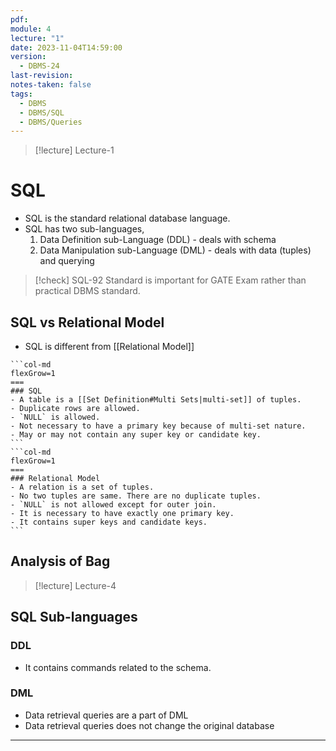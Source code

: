 ```yaml
---
pdf: 
module: 4
lecture: "1"
date: 2023-11-04T14:59:00
version:
  - DBMS-24
last-revision: 
notes-taken: false
tags:
  - DBMS
  - DBMS/SQL
  - DBMS/Queries
---
```


> [!lecture] Lecture-1
# SQL
- SQL is the standard relational database language.
- SQL has two sub-languages,
	1. Data Definition sub-Language (DDL) - deals with schema
	2. Data Manipulation sub-Language (DML) - deals with data (tuples) and querying

> [!check] SQL-92 Standard is important for GATE Exam rather than practical DBMS standard.

## SQL vs Relational Model
- SQL is different from [[Relational Model]]

````col
```col-md
flexGrow=1
===
### SQL
- A table is a [[Set Definition#Multi Sets|multi-set]] of tuples.
- Duplicate rows are allowed.
- `NULL` is allowed.
- Not necessary to have a primary key because of multi-set nature.
- May or may not contain any super key or candidate key.
```
```col-md
flexGrow=1
===
### Relational Model
- A relation is a set of tuples.
- No two tuples are same. There are no duplicate tuples.
- `NULL` is not allowed except for outer join.
- It is necessary to have exactly one primary key.
- It contains super keys and candidate keys.
```
````
## Analysis of Bag
> [!lecture] Lecture-4


## SQL Sub-languages

### DDL
- It contains commands related to the schema.

### DML
- Data retrieval queries are a part of DML
- Data retrieval queries does not change the original database

---
